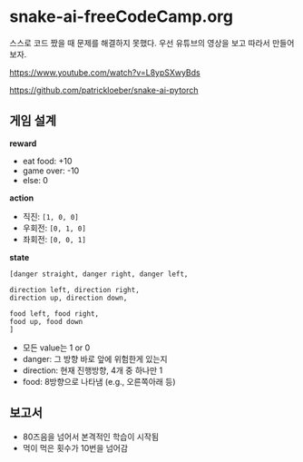 # snake-ai-freeCodeCamp.org

스스로 코드 짰을 때 문제를 해결하지 못했다. 우선 유튜브의 영상을 보고 따라서 만들어보자.

https://www.youtube.com/watch?v=L8ypSXwyBds

https://github.com/patrickloeber/snake-ai-pytorch


## 게임 설계

**reward**
- eat food: +10
- game over: -10
- else: 0

**action**
- 직진: `[1, 0, 0]`
- 우회전: `[0, 1, 0]`
- 좌회전: `[0, 0, 1]`

**state**
```
[danger straight, danger right, danger left,

direction left, direction right,
direction up, direction down,

food left, food right,
food up, food down
] 
```
- 모든 value는 1 or 0
- danger: 그 방향 바로 앞에 위험한게 있는지 
- direction: 현재 진행방향, 4개 중 하나만 1 
- food: 8방향으로 나타냄 (e.g., 오른쪽아래 등)


## 보고서

- 80즈음을 넘어서 본격적인 학습이 시작됨
- 먹이 먹은 횟수가 10번을 넘어감